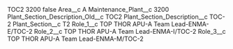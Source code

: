 <?xml version="1.0" encoding="UTF-8"?>
<CustomMetadata xmlns="http://soap.sforce.com/2006/04/metadata" xmlns:xsi="http://www.w3.org/2001/XMLSchema-instance" xmlns:xsd="http://www.w3.org/2001/XMLSchema">
    <label>TOC2 3200</label>
    <protected>false</protected>
    <values>
        <field>Area__c</field>
        <value xsi:type="xsd:string">A</value>
    </values>
    <values>
        <field>Maintenance_Plant__c</field>
        <value xsi:type="xsd:string">3200</value>
    </values>
    <values>
        <field>Plant_Section_Description_Old__c</field>
        <value xsi:type="xsd:string">TOC2</value>
    </values>
    <values>
        <field>Plant_Section_Description__c</field>
        <value xsi:type="xsd:string">TOC-2</value>
    </values>
    <values>
        <field>Plant_Section__c</field>
        <value xsi:type="xsd:string">T2</value>
    </values>
    <values>
        <field>Role_1__c</field>
        <value xsi:type="xsd:string">TOP THOR APU-A Team Lead-ENMA-E/TOC-2</value>
    </values>
    <values>
        <field>Role_2__c</field>
        <value xsi:type="xsd:string">TOP THOR APU-A Team Lead-ENMA-I/TOC-2</value>
    </values>
    <values>
        <field>Role_3__c</field>
        <value xsi:type="xsd:string">TOP THOR APU-A Team Lead-ENMA-M/TOC-2</value>
    </values>
</CustomMetadata>
